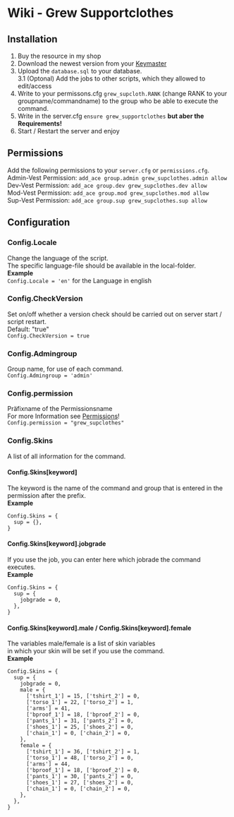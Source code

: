 # Wiki - Grew Supportclothes
## Installation
1. Buy the resource in my shop
2. Download the newest version from your [Keymaster](https://keymaster.fivem.net/)
3. Upload the `database.sql` to your database.<br>
    3.1 (Optonal) Add the jobs to other scripts, which they allowed to edit/access
4. Write to your permissons.cfg `grew_supcloth.RANK` (change RANK to your groupname/commandname) to the group who be able to execute the command.
5. Write in the server.cfg `ensure grew_supportclothes` **but aber the Requirements!**
6. Start / Restart the server and enjoy


## Permissions
Add the following permissions to your `server.cfg` or `permissions.cfg`.<br>
Admin-Vest Permission: `add_ace group.admin grew_supclothes.admin allow`<br>
Dev-Vest Permission: `add_ace group.dev grew_supclothes.dev allow`<br>
Mod-Vest Permission: `add_ace group.mod grew_supclothes.mod allow`<br>
Sup-Vest Permission: `add_ace group.sup grew_supclothes.sup allow`


## Configuration
### Config.Locale
Change the language of the script.<br>
The specific language-file should be available in the local-folder.<br>
**Example**<br>
`Config.Locale = 'en'` for the Language in english

### Config.CheckVersion
Set on/off whether a version check should be carried out on server start / script restart.<br>
Default: "true"<br>
`Config.CheckVersion = true`

### Config.Admingroup
Group name, for use of each command.<br>
`Config.Admingroup = 'admin'`

### Config.permission
Präfixname of the Permissionsname<br>
For more Information see [Permissions](#Permissions)!<br>
`Config.permission = "grew_supclothes"`

### Config.Skins
A list of all information for the command.

#### Config.Skins[keyword]
The keyword is the name of the command and group that is entered in the permission after the prefix.<br>
**Example**<br>
```
Config.Skins = {
  sup = {},
}
```

#### Config.Skins[keyword].jobgrade
If you use the job, you can enter here which jobrade the command executes.<br>
**Example**<br>
```
Config.Skins = {
  sup = {
    jobgrade = 0,
  },
}
```

#### Config.Skins[keyword].male / Config.Skins[keyword].female
The variables male/female is a list of skin variables<br>
in which your skin will be set if you use the command.<br>
**Example**<br>
```
Config.Skins = {
  sup = {
    jobgrade = 0,
    male = {
      ['tshirt_1'] = 15, ['tshirt_2'] = 0,
      ['torso_1'] = 22, ['torso_2'] = 1,
      ['arms'] = 41,
      ['bproof_1'] = 18, ['bproof_2'] = 0,
      ['pants_1'] = 31, ['pants_2'] = 0,
      ['shoes_1'] = 25, ['shoes_2'] = 0,
      ['chain_1'] = 0, ['chain_2'] = 0,
    },
    female = {
      ['tshirt_1'] = 36, ['tshirt_2'] = 1,
      ['torso_1'] = 48, ['torso_2'] = 0,
      ['arms'] = 44,
      ['bproof_1'] = 18, ['bproof_2'] = 0,
      ['pants_1'] = 30, ['pants_2'] = 0,
      ['shoes_1'] = 27, ['shoes_2'] = 0,
      ['chain_1'] = 0, ['chain_2'] = 0,
    },
  },
}
```
